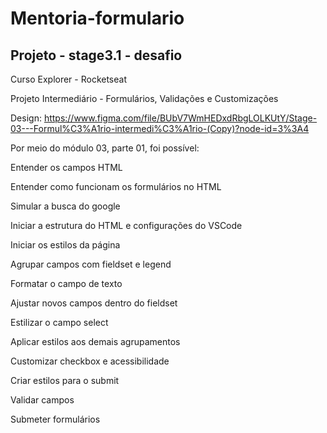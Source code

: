 # Mentoria-formulario
## Projeto - stage3.1 - desafio

Curso Explorer - Rocketseat

Projeto Intermediário - Formulários, Validações e Customizações

Design: https://www.figma.com/file/BUbV7WmHEDxdRbgLOLKUtY/Stage-03---Formul%C3%A1rio-intermedi%C3%A1rio-(Copy)?node-id=3%3A4

Por meio do módulo 03, parte 01, foi possível:

 Entender os campos HTML

Entender como funcionam os formulários no HTML

Simular a busca do google

Iniciar a estrutura do HTML e configurações do VSCode

Iniciar os estilos da página

Agrupar campos com fieldset e legend

Formatar o campo de texto

Ajustar novos campos dentro do fieldset

Estilizar o campo select

Aplicar estilos aos demais agrupamentos

Customizar checkbox e acessibilidade

Criar estilos para o submit

Validar campos

Submeter formulários
